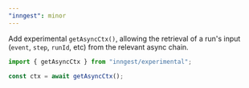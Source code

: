 ```yaml
---
"inngest": minor
---
```


Add experimental `getAsyncCtx()`, allowing the retrieval of a run's input (`event`, `step`, `runId`, etc) from the relevant async chain.

```ts
import { getAsyncCtx } from "inngest/experimental";

const ctx = await getAsyncCtx();
```
